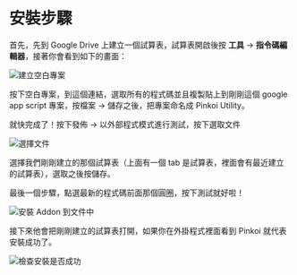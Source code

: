 # 安裝步驟

首先，先到 Google Drive 上建立一個試算表，試算表開啟後按 **工具** -> **指令碼編輯器**，接著你會看到如下的畫面：

![建立空白專案](http://yurenju.github.io/pinkoi-utility/01-create-blank-project.png)

按下空白專案，到這個連結，選取所有的程式碼並且複製貼上到剛剛這個 google app script 專案，按檔案 -> 儲存之後，把專案命名成 Pinkoi Utility。

就快完成了！按下發佈 -> 以外部程式模式進行測試，按下選取文件

![選擇文件](http://yurenju.github.io/pinkoi-utility/02-select-doc.png)

選擇我們剛剛建立的那個試算表（上面有一個 tab 是試算表，裡面會有最近建立的試算表），選取之後按儲存。

最後一個步驟，點選最新的程式碼前面那個圓圈，按下測試就好啦！

![安裝 Addon 到文件中](http://yurenju.github.io/pinkoi-utility/03-install.png)

接下來他會把剛剛建立的試算表打開，如果你在外掛程式裡面看到 Pinkoi 就代表安裝成功了。

![檢查安裝是否成功](http://yurenju.github.io/pinkoi-utility/04-menu.png)
